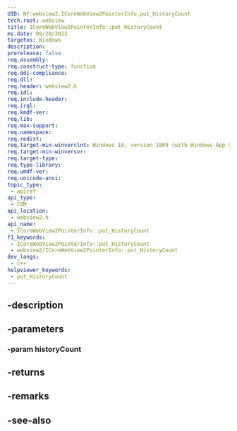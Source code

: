 ```yaml
---
UID: NF:webview2.ICoreWebView2PointerInfo.put_HistoryCount
tech.root: webview
title: ICoreWebView2PointerInfo::put_HistoryCount
ms.date: 09/20/2022
targetos: Windows
description: 
prerelease: false
req.assembly: 
req.construct-type: function
req.ddi-compliance: 
req.dll: 
req.header: webview2.h
req.idl: 
req.include-header: 
req.irql: 
req.kmdf-ver: 
req.lib: 
req.max-support: 
req.namespace: 
req.redist: 
req.target-min-winverclnt: Windows 10, version 1809 (with Windows App SDK 1.1 or later)
req.target-min-winversvr: 
req.target-type: 
req.type-library: 
req.umdf-ver: 
req.unicode-ansi: 
topic_type:
 - apiref
api_type:
 - COM
api_location:
 - webview2.h
api_name:
 - ICoreWebView2PointerInfo::put_HistoryCount
f1_keywords:
 - ICoreWebView2PointerInfo::put_HistoryCount
 - webview2/ICoreWebView2PointerInfo::put_HistoryCount
dev_langs:
 - c++
helpviewer_keywords:
 - put_HistoryCount
---
```


## -description

## -parameters

### -param historyCount

## -returns

## -remarks

## -see-also

